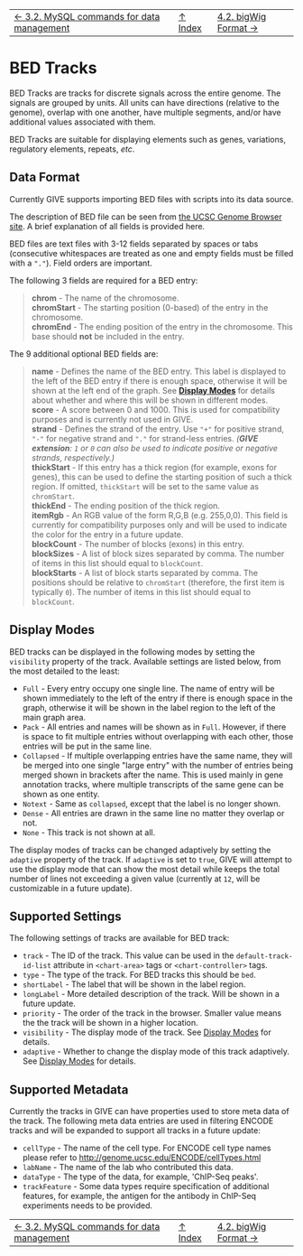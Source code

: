 ||||
| --- | --- | --- |
| [← 3.2. MySQL commands for data management](3.2-dataSource.md) | [↑ Index](Readme.md) | [4.2. bigWig Format →](4.2-bigwig.md) |


# BED Tracks

BED Tracks are tracks for discrete signals across the entire genome. The signals
are grouped by units. All units can have directions (relative to the genome),
overlap with one another, have multiple segments, and/or have additional values
associated with them.

BED Tracks are suitable for displaying elements such as genes, variations,
regulatory elements, repeats, *etc*.

## Data Format

Currently GIVE supports importing BED files with scripts into its data source.

The description of BED file can be seen from [the UCSC Genome Browser site](https://genome.ucsc.edu/FAQ/FAQformat.html#format1).
A brief explanation of all fields is provided here.

BED files are text files with 3-12 fields separated by spaces or tabs
(consecutive whitespaces are treated as one and empty fields must be filled with
a `"."`). Field orders are important.

The following 3 fields are required for a BED entry:

> __chrom__ - The name of the chromosome.  
> __chromStart__ - The starting position (0-based) of the entry in the
> chromosome.  
> __chromEnd__ - The ending position of the entry in the chromosome. This
> base should __not__ be included in the entry.

The 9 additional optional BED fields are:

> __name__ - Defines the name of the BED entry. This label is displayed to the
> left of the BED entry if there is enough space, otherwise it will be shown at
> the left end of the graph. See __[Display Modes](#display-modes)__ for
> details about whether and where this will be shown in different modes.  
> __score__ - A score between 0 and 1000. This is used for compatibility
> purposes and is currently not used in GIVE.  
> __strand__ - Defines the strand of the entry. Use `"+"` for positive strand,
> `"-"` for negative strand and `"."` for strand-less entries.
> *(__GIVE extension__: `1` or `0` can also be used to indicate positive or
> negative strands, respectively.)*  
> __thickStart__ - If this entry has a thick region (for example, exons for
> genes), this can be used to define the starting position of such a thick
> region. If omitted, `thickStart` will be set to the same value as
> `chromStart`.  
> __thickEnd__ - The ending position of the thick region.  
> __itemRgb__ - An RGB value of the form R,G,B (e.g. 255,0,0). This field
> is currently for compatibility purposes only and will be used to indicate the
> color for the entry in a future update.  
> __blockCount__ - The number of blocks (exons) in this entry.  
> __blockSizes__ - A list of block sizes separated by comma. The number of
> items in this list should equal to `blockCount`.  
> __blockStarts__ - A list of block starts separated by comma. The positions
> should be relative to `chromStart` (therefore, the first item is typically
> `0`). The number of items in this list should equal to `blockCount`.

## Display Modes

BED tracks can be displayed in the following modes by setting the `visibility`
property of the track. Available settings are listed below, from the most
detailed to the least:

*   `Full` - Every entry occupy one single line. The name of entry will be
    shown immediately to the left of the entry if there is enough space in the
    graph, otherwise it will be shown in the label region to the left of the
    main graph area.
*   `Pack` - All entries and names will be shown as in `Full`. However, if
    there is space to fit multiple entries without overlapping with each other,
    those entries will be put in the same line.
*   `Collapsed` - If multiple overlapping entries have the same name, they
    will be merged into one single "large entry" with the number of entries
    being merged shown in brackets after the name. This is used mainly in gene
    annotation tracks, where multiple transcripts of the same gene can be shown
    as one entity.
*   `Notext` - Same as `collapsed`, except that the label is no longer shown.
*   `Dense` - All entries are drawn in the same line no matter they overlap
    or not.
*   `None` - This track is not shown at all.

The display modes of tracks can be changed adaptively by setting the `adaptive`
property of the track. If `adaptive` is set to `true`, GIVE will attempt to use
the display mode that can show the most detail while keeps the total number of
lines not exceeding a given value (currently at `12`, will be customizable in a
future update).

## Supported Settings

The following settings of tracks are available for BED track:

*   `track` - The ID of the track. This value can be used in the
    `default-track-id-list` attribute in `<chart-area>` tags or
    `<chart-controller>` tags.
*   `type` - The type of the track. For BED tracks this should be `bed`.
*   `shortLabel` - The label that will be shown in the label region.
*   `longLabel` - More detailed description of the track. Will be shown in a
    future update.
*   `priority` - The order of the track in the browser. Smaller value means the
    the track will be shown in a higher location.
*   `visibility` - The display mode of the track. See
    [Display Modes](#display-modes) for details.
*   `adaptive` - Whether to change the display mode of this track adaptively.
    See [Display Modes](#display-modes) for details.

## Supported Metadata

Currently the tracks in GIVE can have properties used to store meta data of the
track. The following meta data entries are used in filtering ENCODE tracks and
will be expanded to support all tracks in a future update:

*   `cellType` - The name of the cell type. For ENCODE cell type names please
    refer to <http://genome.ucsc.edu/ENCODE/cellTypes.html>
*   `labName` - The name of the lab who contributed this data.
*   `dataType` - The type of the data, for example, 'ChIP-Seq peaks'.
*   `trackFeature` - Some data types require specification of additional
    features, for example, the antigen for the antibody in ChIP-Seq experiments
    needs to be provided.


||||
| --- | --- | --- |
| [← 3.2. MySQL commands for data management](3.2-dataSource.md) | [↑ Index](Readme.md) | [4.2. bigWig Format →](4.2-bigwig.md) |
